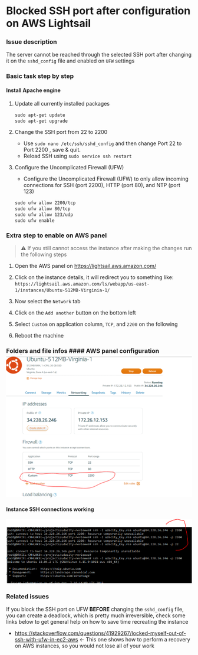 # Blocked SSH port after configuration on AWS Lightsail

### Issue description

The server cannot be reached through the selected SSH port after changing it on the `sshd_config` file and enabled on `UFW` settings 

### Basic task step by step

#### Install Apache engine
1. Update all currently installed packages
	```$bash
	sudo apt-get update
	sudo apt-get upgrade
	```
	

2. Change the SSH port from 22 to 2200
	* Use `sudo nano /etc/ssh/sshd_config` and then change Port 22 to Port 2200 , save & quit.
	* Reload SSH using `sudo service ssh restart`

3. Configure the Uncomplicated Firewall (UFW)

	* Configure the Uncomplicated Firewall (UFW) to only allow incoming connections for SSH (port 2200), HTTP (port 80), and NTP (port 123)
	```$bash
	sudo ufw allow 2200/tcp
	sudo ufw allow 80/tcp
	sudo ufw allow 123/udp
	sudo ufw enable 
	```


### Extra step to enable on AWS panel
> :warning: If you still cannot access the instance after making the changes run the following steps

1. Open the AWS panel on https://lightsail.aws.amazon.com/

2. Click on the instance details, it will redirect you to something like: `https://lightsail.aws.amazon.com/ls/webapp/us-east-1/instances/Ubuntu-512MB-Virginia-1/`

3. Now select the `Network` tab

4. Click on the `Add another` button on the bottom left

5. Select `Custom` on application column, `TCP`, and `2200` on the following

6. Reboot the machine
### Folders and file infos #### AWS panel configuration ![AWS Panel](./images/aws.png)


#### Instance SSH connections working
![Working example](./images/working.png)



### Related issues
If you block the SSH port on UFW **BEFORE** changing the `sshd_config` file, you can create a deadlock, which is pretty much irreversible, check some links below to get general help on how to save time recreating the instance
* https://stackoverflow.com/questions/41929267/locked-myself-out-of-ssh-with-ufw-in-ec2-aws <- This one shows how to perform a recovery on AWS instances, so you would not lose all of your work

